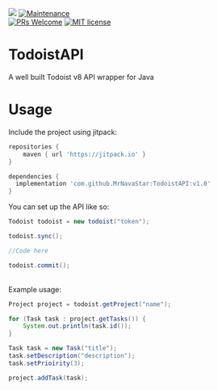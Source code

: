 [![](https://jitpack.io/v/MrNavaStar/TodoistAPI.svg)](https://jitpack.io/#MrNavaStar/TodoistAPI)
[![Maintenance](https://img.shields.io/badge/Maintained%3F-yes-green.svg)](https://GitHub.com/Naereen/StrapDown.js/graphs/commit-activity)\
[![PRs Welcome](https://img.shields.io/badge/PRs-welcome-brightgreen.svg?style=flat-square)](http://makeapullrequest.com)
[![MIT license](https://img.shields.io/badge/License-MIT-blue.svg)](https://lbesson.mit-license.org/)

# TodoistAPI
A well built Todoist v8 API wrapper for Java

# Usage
Include the project using jitpack:
```gradle
repositories {
    maven { url 'https://jitpack.io' }
}

dependencies {
  implementation 'com.github.MrNavaStar:TodoistAPI:v1.0'
}
```
You can set up the API like so:

```java
Todoist todoist = new todoist("token");

todoist.sync();

//Code here

todoist.commit();
```
\
Example usage:
```java
Project project = todoist.getProject("name");

for (Task task : project.getTasks()) {
    System.out.println(task.id());
}

Task task = new Task("title");
task.setDescription("description");
task.setPrioirity(3);

project.addTask(task);
```
